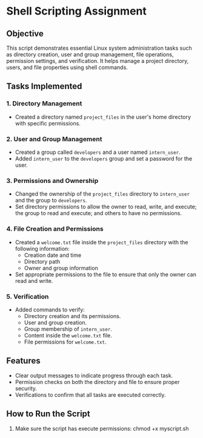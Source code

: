 # Shell Scripting Assignment

## Objective
This script demonstrates essential Linux system administration tasks such as directory creation, user and group management, file operations, permission settings, and verification. It helps manage a project directory, users, and file properties using shell commands.

## Tasks Implemented

### 1. Directory Management
- Created a directory named `project_files` in the user's home directory with specific permissions.

### 2. User and Group Management
- Created a group called `developers` and a user named `intern_user`.
- Added `intern_user` to the `developers` group and set a password for the user.

### 3. Permissions and Ownership
- Changed the ownership of the `project_files` directory to `intern_user` and the group to `developers`.
- Set directory permissions to allow the owner to read, write, and execute; the group to read and execute; and others to have no permissions.

### 4. File Creation and Permissions
- Created a `welcome.txt` file inside the `project_files` directory with the following information:
  - Creation date and time
  - Directory path
  - Owner and group information
- Set appropriate permissions to the file to ensure that only the owner can read and write.

### 5. Verification
- Added commands to verify:
  - Directory creation and its permissions.
  - User and group creation.
  - Group membership of `intern_user`.
  - Content inside the `welcome.txt` file.
  - File permissions for `welcome.txt`.

## Features
- Clear output messages to indicate progress through each task.
- Permission checks on both the directory and file to ensure proper security.
- Verifications to confirm that all tasks are executed correctly.

## How to Run the Script
1. Make sure the script has execute permissions:
    chmod +x myscript.sh
